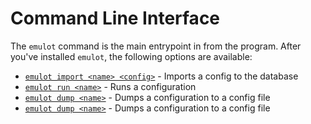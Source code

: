 # Command Line Interface

The `emulot` command is the main entrypoint in from the program. After you've
installed `emulot`, the following options are available:

* [`emulot import <name> <config>`](import.md) - Imports a config to the database
* [`emulot run <name>`](run.md) - Runs a configuration
* [`emulot dump <name>`](run.md) - Dumps a configuration to a config file
* [`emulot dump <name>`](run.md) - Dumps a configuration to a config file

